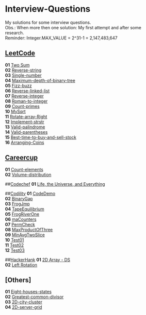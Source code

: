 # Interview-Questions
My solutions for some interview questions.<br>
Obs.: When more then one solution: My first attempt and after some research.<br>
Reminder: Integer.MAX_VALUE = 2^31-1 = 2,147,483,647

## [LeetCode](https://leetcode.com/problemset/all/)

**01** [Two Sum](src/LeetCode/LeetCode01.java)<br>
**02** [Reverse-string](src/LeetCode/LeetCode02.java)<br>
**03** [Single-number](src/LeetCode/LeetCode03.java)<br>
**04** [Maximum-depth-of-binary-tree](src/LeetCode/LeetCode04.java)<br>
**05** [Fizz-buzz](src/LeetCode/LeetCode05.java)<br>
**06** [Reverse-linked-list](src/LeetCode/LeetCode06.java)<br>
**07** [Reverse-integer](src/LeetCode/LeetCode07.java)<br>
**08** [Roman-to-integer](src/LeetCode/LeetCode08.java)<br>
**09** [Count-primes](src/LeetCode/LeetCode09.java)<br>
**10** [MySqrt](src/LeetCode/LeetCode10.java)<br>
**11** [Rotate-array-Right](src/LeetCode/LeetCode11.java)<br>
**12** [Implement-strstr](src/LeetCode/LeetCode12.java)<br>
**13** [Valid-palindrome](src/LeetCode/LeetCode13.java)<br>
**14** [Valid-parentheses](src/LeetCode/LeetCode14.java)<br>
**15** [Best-time-to-buy-and-sell-stock](src/LeetCode/LeetCode15.java)<br>
**16** [Arranging-Coins](src/LeetCode/LeetCode16.java)<br>


## [Careercup](https://www.careercup.com/page?pid=amazon-interview-questions&job=sde1-interview-questions&sort=votes)
**01** [Count-elements](src/Careercup/Careercup01.java)<br>
**02** [Volume-distribution](src/Careercup/Careercup02.java)<br>


##[Codechef](https://www.codechef.com)
**01** [Life, the Universe, and Everything](src/Codechef/Codechef01.java)<br>


##[Codility](https://app.codility.com/programmers/)
**01** [CodeDemo](src/Codility/Codility01.java)<br>
**02** [BinaryGap](src/Codility/Codility02.java)<br>
**03** [FrogJmp](src/Codility/Codility03.java)<br>
**04** [TapeEquilibrium](src/Codility/Codility04.java)<br>
**05** [FrogRiverOne](src/Codility/Codility05.java)<br>
**06** [maCounters](src/Codility/Codility06.java)<br>
**07** [PermCheck](src/Codility/Codility07.java)<br>
**08** [MaxProductOfThree](src/Codility/Codility08.java)<br>
**09** [MinAvgTwoSlice](src/Codility/Codility09.java)<br>
**10** [Test01](src/Codility/Test01.java)<br>
**11** [Test02](src/Codility/Test02.java)<br>
**12** [Test03](src/Codility/Test03.java)<br>


##[HackerHank](https://www.hackerrank.com)
**01** [2D Array - DS](src/HackerRank/HackerRank01.java)<br>
**02** [Left Rotation](src/HackerRank/HackerRank02.java)<br>


## [Others]
**01** [Eight-houses-states](src/Amazon/Amazon01.java)<br>
**02** [Greatest-common-divisor](src/Amazon/Amazon02.java)<br>
**03** [2D-city-cluster](src/Amazon/Amazon03.java)<br>
**04** [2D-server-grid](src/Amazon/Amazon04.java)<br>